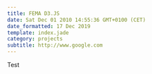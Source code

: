 ```yaml
---
title: FEMA D3.JS
date: Sat Dec 01 2010 14:55:36 GMT+0100 (CET)
date_formatted: 17 Dec 2019
template: index.jade
category: projects
subtitle: http://www.google.com
---
```

Test
